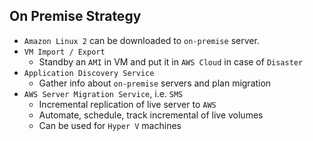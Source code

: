## On Premise Strategy

- `Amazon Linux 2` can be downloaded to `on-premise` server.
- `VM Import / Export`
  - Standby an `AMI` in VM and put it in `AWS Cloud` in case of `Disaster`
- `Application Discovery Service`
  - Gather info about `on-premise` servers and plan migration
- `AWS Server Migration Service`, i.e. `SMS`
  - Incremental replication of live server to `AWS`
  - Automate, schedule, track incremental of live volumes
  - Can be used for `Hyper V` machines
